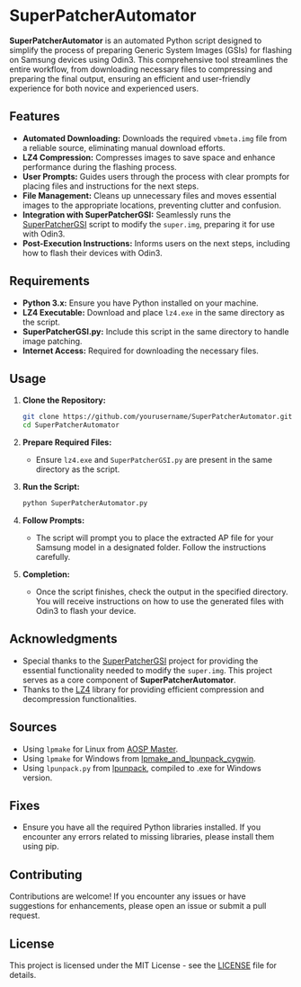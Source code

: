 
# SuperPatcherAutomator

**SuperPatcherAutomator** is an automated Python script designed to simplify the process of preparing Generic System Images (GSIs) for flashing on Samsung devices using Odin3. This comprehensive tool streamlines the entire workflow, from downloading necessary files to compressing and preparing the final output, ensuring an efficient and user-friendly experience for both novice and experienced users.

## Features

- **Automated Downloading:** Downloads the required `vbmeta.img` file from a reliable source, eliminating manual download efforts.
- **LZ4 Compression:** Compresses images to save space and enhance performance during the flashing process.
- **User Prompts:** Guides users through the process with clear prompts for placing files and instructions for the next steps.
- **File Management:** Cleans up unnecessary files and moves essential images to the appropriate locations, preventing clutter and confusion.
- **Integration with SuperPatcherGSI:** Seamlessly runs the [SuperPatcherGSI](https://github.com/ChromiumOS-Guy/SuperPatcherGSI) script to modify the `super.img`, preparing it for use with Odin3.
- **Post-Execution Instructions:** Informs users on the next steps, including how to flash their devices with Odin3.

## Requirements

- **Python 3.x:** Ensure you have Python installed on your machine.
- **LZ4 Executable:** Download and place `lz4.exe` in the same directory as the script.
- **SuperPatcherGSI.py:** Include this script in the same directory to handle image patching.
- **Internet Access:** Required for downloading the necessary files.

## Usage

1. **Clone the Repository:**
   ```bash
   git clone https://github.com/yourusername/SuperPatcherAutomator.git
   cd SuperPatcherAutomator
   ```

2. **Prepare Required Files:**
   - Ensure `lz4.exe` and `SuperPatcherGSI.py` are present in the same directory as the script.

3. **Run the Script:**
   ```bash
   python SuperPatcherAutomator.py
   ```

4. **Follow Prompts:**
   - The script will prompt you to place the extracted AP file for your Samsung model in a designated folder. Follow the instructions carefully.

5. **Completion:**
   - Once the script finishes, check the output in the specified directory. You will receive instructions on how to use the generated files with Odin3 to flash your device.

## Acknowledgments

- Special thanks to the [SuperPatcherGSI](https://github.com/ChromiumOS-Guy/SuperPatcherGSI) project for providing the essential functionality needed to modify the `super.img`. This project serves as a core component of **SuperPatcherAutomator**.
- Thanks to the [LZ4](https://github.com/lz4/lz4) library for providing efficient compression and decompression functionalities.

## Sources

- Using `lpmake` for Linux from [AOSP Master](https://ci.android.com/builds/branches/aosp-master/grid).
- Using `lpmake` for Windows from [lpmake_and_lpunpack_cygwin](https://github.com/affggh/lpmake_and_lpunpack_cygwin).
- Using `lpunpack.py` from [lpunpack](https://github.com/unix3dgforce/lpunpack), compiled to .exe for Windows version.

## Fixes

- Ensure you have all the required Python libraries installed. If you encounter any errors related to missing libraries, please install them using pip.

## Contributing

Contributions are welcome! If you encounter any issues or have suggestions for enhancements, please open an issue or submit a pull request.

## License

This project is licensed under the MIT License - see the [LICENSE](LICENSE) file for details.
